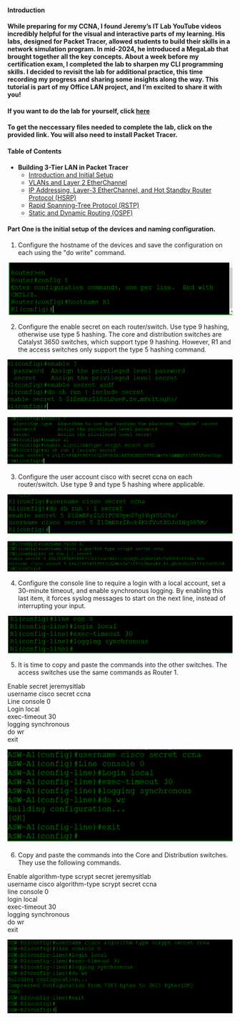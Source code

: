 #### Introduction

#### While preparing for my CCNA, I found Jeremy’s IT Lab YouTube videos incredibly helpful for the visual and interactive parts of my learning. His labs, designed for Packet Tracer, allowed students to build their skills in a network simulation program. In mid-2024, he introduced a MegaLab that brought together all the key concepts. About a week before my certification exam, I completed the lab to sharpen my CLI programming skills. I decided to revisit the lab for additional practice, this time recording my progress and sharing some insights along the way. This tutorial is part of my Office LAN project, and I’m excited to share it with you!
#### If you want to do the lab for yourself, click [here](https://www.youtube.com/watch?v=2p7-MluKAgE)
#### To get the neccessary files needed to complete the lab, click on the provided link. You will also need to install Packet Tracer. 


#### Table of Contents

- <b>Building 3-Tier LAN in Packet Tracer</b>  
  - [Introduction and Initial Setup](https://github.com/GSecAwareness/LAN/blob/main/README.md)  
  - [VLANs and Layer 2 EtherChannel](https://github.com/GSecAwareness/LAN/blob/main/part2/part2.md)
  - [IP Addressing, Layer-3 EtherChannel, and Hot Standby Router Protocol (HSRP)](https://github.com/GSecAwareness/LAN/blob/main/part3/part3.md)
  - [Rapid Spanning-Tree Protocol (RSTP)](https://github.com/GSecAwareness/LAN/blob/main/part4/part4.md)  
  - [Static and Dynamic Routing (OSPF)](https://github.com/GSecAwareness/LAN/blob/main/part5/part5.md) 




#### Part One is the initial setup of the devices and naming configuration.  

1)	Configure the hostname of the devices and save the configuration on each using the "do write" command.

  ![getcontent](https://github.com/GSecAwareness/LAN/blob/main/1%20hostname.PNG)

2)	Configure the enable secret on each router/switch. Use type 9 hashing, otherwise use type 5 hashing. The core and distribution switches are Catalyst 3650 switches, which support type 9 hashing. However, R1 and the access switches only support the type 5 hashing command.
	

![getcontent](https://github.com/GSecAwareness/LAN/blob/main/2%20enable%20secret.PNG)

![getcontent](https://github.com/GSecAwareness/LAN/blob/main/3%20enable%20secret%202.PNG)

3)	Configure the user account cisco with secret ccna on each router/switch. Use type 9 and type 5 hashing where applicable.

![getcontent](https://github.com/GSecAwareness/LAN/blob/main/4%20username%20password%20hash%205.PNG)

![getcontent](https://github.com/GSecAwareness/LAN/blob/main/5%20username%20password%20hash%209.PNG)

4)	Configure the console line to require a login with a local account, set a 30-minute timeout, and enable synchronous logging. By enabling this last item, it forces syslog messages to start on the next line, instead of interrupting your input. 

![getcontent](https://github.com/GSecAwareness/LAN/blob/main/6%20line%20console%20login%20with%20inactivity%20and%20logging.PNG)

5)	It is time to copy and paste the commands into the other switches. The access switches use the same commands as Router 1.

Enable secret jeremysitlab  
username cisco secret ccna  
Line console 0  
Login local  
exec-timeout 30  
logging synchronous  
do wr  
exit   

![getcontent](https://github.com/GSecAwareness/LAN/blob/main/7%20copy%20and%20paste.PNG)

6)	Copy and paste the commands into the Core and Distribution switches. They use the following commands.

Enable algorithm-type scrypt secret jeremysitlab  
username cisco algorithm-type scrypt secret ccna  
line console 0  
login local  
exec-timeout 30  
logging synchronous  
do wr  
exit  

![getcontent](https://github.com/GSecAwareness/LAN/blob/main/8%20copy%20and%20paste%202%20core%20and%20distribution.PNG)
